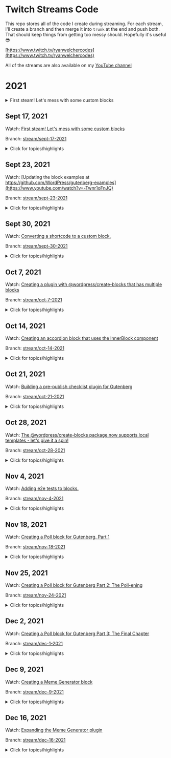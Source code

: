 # Twitch Streams Code
This repo stores all of the code I create during streaming. For each stream, I'll create a branch and then merge it into `trunk` at the end and push both. That should keep things from getting too messy should. Hopefully it's useful 😎

[https://www.twitch.tv/ryanwelchercodes](https://www.twitch.tv/ryanwelchercodes)

All of the streams are also available on my [YouTube channel](https://www.youtube.com/channel/UC_kRIqFHtN8ccB_mTmHyGDg)



# 2021 #
<details>
<summary>First steam! Let's mess with some custom blocks</summary>

* [Watch on YouTube](https://www.youtube.com/watch?v=riqDs7nBMGg)

* [Branch](https://github.com/ryanwelcher/twitch/tree/stream/sept-17-2021)

<details>
<summary>Click for topics/highlights</summary>

* We talked about creating blocks from scratch using [`@wordpress/scripts`](https://developer.wordpress.org/block-editor/reference-guides/packages/packages-scripts/)
* Demonstrated the differences between Dynamic and Static blocks
* Showed how to save attributes in a block.
* Used the [`@wordpress/create-block](https://developer.wordpress.org/block-editor/reference-guides/packages/packages-create-block/) package to scaffold a new block. 🔥🔥🔥🔥
* Talked about using how to get multiple blocks in a plugin ( code was never completed)
* Audio issues 😞
* Ryan not able to type while people watch ( recurring theme...)
* Worked with `getEntityRecords`, `isResolving`, and `invalidateResolver` to display posts in the Block Editor. Inspired by [this blog post](https://ryanwelcher.com/2021/08/requesting-data-in-gutenberg-with-getentityrecords/).
</details>
</details>

## Sept 17, 2021
Watch: [First steam! Let's mess with some custom blocks](https://www.youtube.com/watch?v=riqDs7nBMGg)

Branch: [stream/sept-17-2021](https://github.com/ryanwelcher/twitch/tree/stream/sept-17-2021)


<details>
<summary>Click for topics/highlights</summary>

* We talked about creating blocks from scratch using [`@wordpress/scripts`](https://developer.wordpress.org/block-editor/reference-guides/packages/packages-scripts/)
* Demonstrated the differences between Dynamic and Static blocks
* Showed how to save attributes in a block.
* Used the [`@wordpress/create-block](https://developer.wordpress.org/block-editor/reference-guides/packages/packages-create-block/) package to scaffold a new block. 🔥🔥🔥🔥
* Talked about using how to get multiple blocks in a plugin ( code was never completed)
* Audio issues 😞
* Ryan not able to type while people watch ( recurring theme...)
* Worked with `getEntityRecords`, `isResolving`, and `invalidateResolver` to display posts in the Block Editor. Inspired by [this blog post](https://ryanwelcher.com/2021/08/requesting-data-in-gutenberg-with-getentityrecords/).
</details>

## Sept 23, 2021

Watch: [Updating the block examples at https://github.com/WordPress/gutenberg-examples](https://www.youtube.com/watch?v=-Twnr1oFnJQ)

Branch: [stream/sept-23-2021](https://github.com/ryanwelcher/twitch/tree/stream/sept-23-2021)

<details>
<summary>Click for topics/highlights</summary>

* No code in this repos, as we updated some of the blocks in the [Gutenberg Examples](https://github.com/WordPress/gutenberg-examples) repo.
* Discussed that if a block isn't using [`@wordpress/scripts`](https://developer.wordpress.org/block-editor/reference-guides/packages/packages-scripts/) for a build process, that we need to manually add the `index.asset.php` file.
* Figured out how the useBlockProps hook worked when passing items. Thanks to everyone who helped on that one!
</details>

## Sept 30, 2021

Watch: [Converting a shortcode to a custom block.](https://www.youtube.com/watch?v=mVuGLI9kbcc)

Branch: [stream/sept-30-2021](https://github.com/ryanwelcher/twitch/tree/stream/sept-30-2021)
<details>
<summary>Click for topics/highlights</summary>

* Talked about custom entry points when using `@wordpress/scripts`
* Converted a shortcode to a custom block.
* Learned that Transforms are very confusing and the docs aren't that helpful.
* Ryan's first day with JS `for` loops and React 🤦‍♂️
</details>

## Oct 7, 2021

Watch: [Creating a plugin with @wordpress/create-blocks that has multiple blocks](https://www.youtube.com/watch?v=lwXXckW3dT0)

Branch: [stream/oct-7-2021](https://github.com/ryanwelcher/twitch/tree/stream/oct-7-2021)
<details>
<summary>Click for topics/highlights</summary>

* Used the @wordpress/create-block package to scaffold a new plugin with a single block.
* Restructured the plugin to allow for registering multiple blocks.
* Added a custom `webpack.config.js` to set up one entry point per block.
* Demo'd a custom template that uses the same structure: `npx @wordpress/create-block --template @ryanwelcher/multiple-blocks-template`.
* https://www.npmjs.com/package/@ryanwelcher/multiple-blocks-template
</details>

## Oct 14, 2021

Watch: [Creating an accordion block that uses the InnerBlock component](https://www.youtube.com/watch?v=ZjYgdf6RKPU)

Branch: [stream/oct-14-2021](https://github.com/ryanwelcher/twitch/tree/stream/oct-14-2021)
<details>
<summary>Click for topics/highlights</summary>

* Used the @wordpress/create-block along with the my `@ryanwelcher/multiple-blocks-template` to setup the plugin.
</details>

## Oct 21, 2021

Watch: [Building a pre-publish checklist plugin for Gutenberg](https://www.youtube.com/watch?v=ZHmiI1p26Vc)

Branch: [stream/oct-21-2021](https://github.com/ryanwelcher/twitch/tree/stream/oct-21-2021)
<details>
<summary>Click for topics/highlights</summary>

* Inspired by [this WordPress Stack Exchange question](https://wordpress.stackexchange.com/questions/339138/add-pre-publish-conditions-to-the-block-editor/) and [this article by Rich Tabor](https://richtabor.com/gutenberg-publishing-checklist/)
* Introduced [registerPlugin](https://developer.wordpress.org/block-editor/reference-guides/packages/packages-plugins/) and some of the [slots available in Gutenberg](https://developer.wordpress.org/block-editor/reference-guides/slotfills/).
* Learned how to disabled the Publish button
* Added requirements for word count, having a featured image, and having at least one category selected that is not Uncategorized

</details>

## Oct 28, 2021

Watch: [The @wordpress/create-blocks package now supports local templates - let's give it a spin!](https://www.youtube.com/watch?v=aH2KK-6kKCM)

Branch: [stream/oct-28-2021](https://github.com/ryanwelcher/twitch/tree/stream/oct-28-2021)
<details>
<summary>Click for topics/highlights</summary>

* Discussed new feature in `@wordpress/create-block` that allows using local directories for templates.
* Created custom template to build out additional blocks.
* Showed how the $scheme property in block.json is 🔥🔥🔥
* Linked to great article by Marcus Kazmierczak on how to [create your own custom template](https://mkaz.blog/wordpress/make-your-own-create-block-templates/)

</details>


## Nov 4, 2021

Watch: [Adding e2e tests to blocks.](https://www.youtube.com/watch?v=pI1hGE3IFqc)

Branch: [stream/nov-4-2021](https://github.com/ryanwelcher/twitch/tree/stream/nov-4-2021)
<details>
<summary>Click for topics/highlights</summary>

* Discussed how the `@wordpress/scripts` package contains the e2e testing tools
* Discussed how we also need `@wordpress/env` to run them.
* Created a basic e2e test suite to test if the block was inserted and that the content was correct
* Discussed using snapshots and the difference between `toMatchSnapshot` and `toMatchInlineSnapshot`
* Discussed how to pre-populate the test database with content using npm [`pre` commands](https://docs.npmjs.com/cli/v7/using-npm/scripts) and the [`wp-env run` command](https://developer.wordpress.org/block-editor/reference-guides/packages/packages-env/#wp-env-run-container-command)
* Created a test to ensure that the block saved test input by the user as the `message` attribute.
</details>


## Nov 18, 2021

Watch: [Creating a Poll block for Gutenberg. Part 1](https://www.youtube.com/watch?v=G6sxo9tpRvA)

Branch: [stream/nov-18-2021](https://github.com/ryanwelcher/twitch/tree/stream/nov-18-2021)
<details>
<summary>Click for topics/highlights</summary>

* Started the Poll block using an external React library ( Google Charts) to display the content.
</details>

## Nov 25, 2021

Watch: [Creating a Poll block for Gutenberg Part 2: The Poll-ening](https://www.youtube.com/watch?v=Tu3QPaJOS7I)

Branch: [stream/nov-24-2021](https://github.com/ryanwelcher/twitch/tree/stream/nov-24-2021)
<details>
<summary>Click for topics/highlights</summary>

* Decided that I hated the approach from the last stream and moved to using InnerBlocks.
* Used block context to pass the color from the main Poll block to the child Poll Item block.
* CSS hates me and I have removed it from my Christmas card list.
</details>

## Dec 2, 2021

Watch: [Creating a Poll block for Gutenberg Part 3: The Final Chapter](https://www.youtube.com/watch?v=4bfxzdVVm1o)

Branch: [stream/dec-1-2021](https://github.com/ryanwelcher/twitch/tree/stream/dec-1-2021)
<details>
<summary>Click for topics/highlights</summary>

* Finished the Poll Block
* Wrote the JavaScript to allow the voting and display to happen
* Used `getThemeSupports()` to retrieve the color palette.
* I learned about `mix-blend-mode` and LOVE IT. @props to floridaCoderMan 🔥🔥🔥🔥
</details>


## Dec 9, 2021

Watch: [Creating a Meme Generator block](https://www.youtube.com/watch?v=9bE3J64brps)

Branch: [stream/dec-9-2021](https://github.com/ryanwelcher/twitch/tree/stream/dec-9-2021)
<details>
<summary>Click for topics/highlights</summary>

* Worked with the `@wordpress/create-block` package
* Used the useEffect hook to retrieve meme data from an external API and stored it using useState
* Leveraged the `supports` object in block.json to introduce color and font controls.
* Leverage the `BlockControls` component to add a custom button to the block toolbar.
</details>

## Dec 16, 2021

Watch: [Expanding the Meme Generator plugin](https://www.youtube.com/watch?v=fTT_ZIpU-Fk)

Branch: [stream/dec-16-2021](https://github.com/ryanwelcher/twitch/tree/stream/dec-16-2021)
<details>
<summary>Click for topics/highlights</summary>

* Added `TabPanel` to the existing `Placeholder` component to be able to choose being images provided by the API or from the Media Library
* Added the ability to upload and use an image from the Media Library using the `MediaUpload` and `MediaUploadCheck` components.
* Display the images that are associated with the current post in the same way we're showing the API images.
* Talked about some great ways to get started with contributing to WordPress
* Happy Holidays!
</details>
